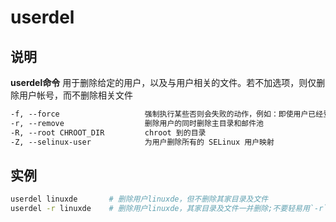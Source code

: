 # **userdel**

## 说明

**userdel命令** 用于删除给定的用户，以及与用户相关的文件。若不加选项，则仅删除用户帐号，而不删除相关文件

```markdown
-f, --force                   强制执行某些否则会失败的动作，例如：即使用户已经登录状态
-r, --remove                  删除用户的同时删除主目录和邮件池
-R, --root CHROOT_DIR         chroot 到的目录
-Z, --selinux-user            为用户删除所有的 SELinux 用户映射

```

## 实例

```bash
userdel linuxde       # 删除用户linuxde，但不删除其家目录及文件
userdel -r linuxde    # 删除用户linuxde，其家目录及文件一并删除;不要轻易用`-r`选项
```

